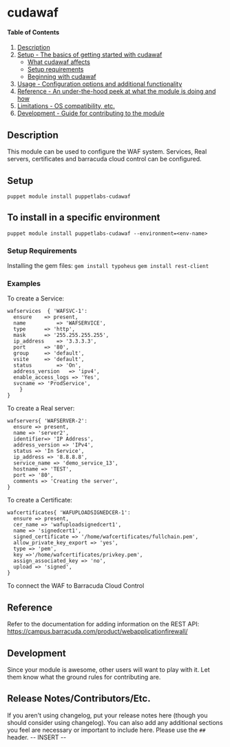 # cudawaf

#### Table of Contents

1. [Description](#description)
2. [Setup - The basics of getting started with cudawaf](#setup)
    * [What cudawaf affects](#what-cudawaf-affects)
    * [Setup requirements](#setup-requirements)
    * [Beginning with cudawaf](#beginning-with-cudawaf)
3. [Usage - Configuration options and additional functionality](#usage)
4. [Reference - An under-the-hood peek at what the module is doing and how](#reference)
5. [Limitations - OS compatibility, etc.](#limitations)
6. [Development - Guide for contributing to the module](#development)

## Description

This module can be used to configure the WAF system. Services, Real servers,
certificates and barracuda cloud control can be configured.

## Setup
`puppet module install puppetlabs-cudawaf`

## To install in a specific environment
`puppet module install puppetlabs-cudawaf --environment=<env-name>`

### Setup Requirements

Installing the gem files:
`gem install typoheus`
`gem install rest-client`

### Examples

To create a Service:
```
wafservices  { 'WAFSVC-1':
  ensure	=> present,
  name          => 'WAFSERVICE',
  type		=> 'http',
  mask		=> '255.255.255.255',
  ip_address	=> '3.3.3.3',
  port		=> '80',
  group		=> 'default',
  vsite		=> 'default',
  status		=> 'On',
  address_version	=> 'ipv4',
  enable_access_logs => 'Yes',
  svcname => 'ProdService',
	}
}
```
To create a Real server:
```
wafservers{ 'WAFSERVER-2':
  ensure => present,
  name => 'server2',
  identifier=> 'IP Address',
  address_version => 'IPv4',
  status => 'In Service',
  ip_address => '8.8.8.8',
  service_name => 'demo_service_13',
  hostname => 'TEST',
  port => '80',
  comments => 'Creating the server',
}
```
To create a Certificate:
```
wafcertificates{ 'WAFUPLOADSIGNEDCER-1':
  ensure => present,
  cer_name => 'wafuploadsignedcert1',
  name => 'signedcert1',
  signed_certificate => '/home/wafcertificates/fullchain.pem',
  allow_private_key_export => 'yes',
  type => 'pem',
  key =>'/home/wafcertificates/privkey.pem',
  assign_associated_key => 'no',
  upload => 'signed',
}
```
To connect the WAF to Barracuda Cloud Control


## Reference

Refer to the documentation for adding information on the REST API:
https://campus.barracuda.com/product/webapplicationfirewall/

## Development

Since your module is awesome, other users will want to play with it. Let them
know what the ground rules for contributing are.

## Release Notes/Contributors/Etc.

If you aren't using changelog, put your release notes here (though you should
consider using changelog). You can also add any additional sections you feel
are necessary or important to include here. Please use the `## ` header.
-- INSERT --                                                              
